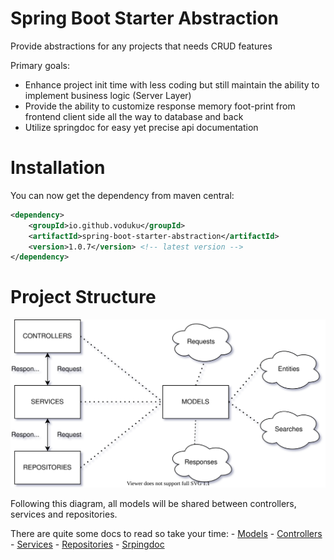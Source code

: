 # Spring Boot Starter Abstraction

Provide abstractions for any projects that needs CRUD features

Primary goals:

- Enhance project init time with less coding but still maintain the ability to implement business logic (Server Layer)
- Provide the ability to customize response memory foot-print from frontend client side all the way to database and back
- Utilize springdoc for easy yet precise api documentation

# Installation

You can now get the dependency from maven central:

```xml
<dependency>
    <groupId>io.github.voduku</groupId>
    <artifactId>spring-boot-starter-abstraction</artifactId>
    <version>1.0.7</version> <!-- latest version -->
</dependency>
```

# Project Structure

![Project Structure](./assets/project-structure.svg)

Following this diagram, all models will be shared between controllers, services and repositories.

There are quite some docs to read so take your time:
    - [Models](./src/main/java/io/github/voduku/model/README.md)
    - [Controllers](./src/main/java/io/github/voduku/controller/README.md)
    - [Services](./src/main/java/io/github/voduku/service/README.md)
    - [Repositories](./src/main/java/io/github/voduku/repository/README.md)
    - [Srpingdoc](./src/main/java/io/github/voduku/springdoc/README.md)
